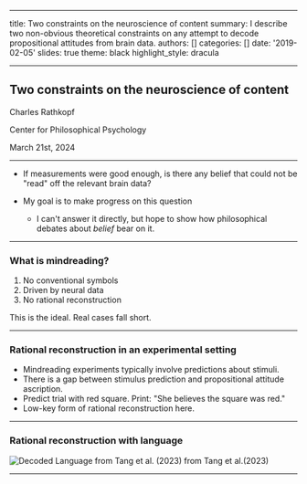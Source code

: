 
---
title: Two constraints on the neuroscience of content
summary: I describe two non-obvious theoretical constraints on any attempt to decode propositional attitudes from brain data. 
authors: []
categories: []
date: '2019-02-05'
slides: true
theme: black
highlight_style: dracula

---
## Two constraints on the neuroscience of content

Charles Rathkopf

Center for Philosophical Psychology

March 21st, 2024




---
- If measurements were good enough, is there any belief that could not be "read" off the relevant brain data? 
    
- My goal is to make progress on this question
    - I can't answer it directly, but hope to show how philosophical debates about *belief* bear on it.

---

### What is mindreading?

1. No conventional symbols
2. Driven by neural data
3. No rational reconstruction

This is the ideal. Real cases fall short. 

<!--
I argue in the published paper that real cases come close enough to this ideal that they should be considered real mindreading. This is not what matters here though. It is a bit like debates about free will. Or the superman/flight example. In any case I think everyone will agree that real cases fall short of this ideal. My goal here is not to say whether they fall too far short to be genuine, but rather to illustrate how one philosophical idea about the nature of belief suggests non-obvious ways in which real cases will fall short of this ideal.
-->


---
### Rational reconstruction in an experimental setting

- Mindreading experiments typically involve predictions about stimuli. 
- There is a gap between stimulus prediction and propositional attitude ascription. 
- Predict trial with red square. Print: "She believes the square was red."
- Low-key form of rational reconstruction here.




---

### Rational reconstruction with language 

![Decoded Language from Tang et al. (2023)](/antwerp_images/decoded_language.png)
from Tang et al.(2023)
<!-- 
Decoder is given a list of candidate sentences, produces brain responses, and compares actual brain response, chooses best match.
--> 

---








